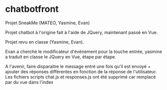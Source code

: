# chatbotfront
Projet SneakMe (MATEO, Yasmine, Evan)

Projet chatbot à l'origine fait à l'aide de JQuery, maintenant passé en Vue.

Projet revu en classe (Yasmine, Evan). 

Evan a cherché le modificateur d'événement pour la touche entrée, yasmine a traduit en classe le JQuery en Vue, étape par étape.


A l'avenir, faire disparaitre le message entré une fois qu'il est envoyé + ajouter des réponses différentes en fonction de la réponse de l'utilisateur. Les fichiers scripts chat.js et responses.js ont été supprimé car remplacé par du vue dans l'index 
